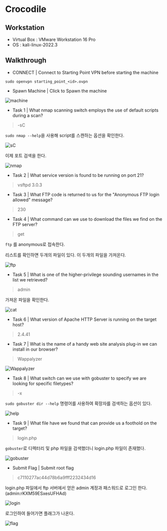 # Crocodile

## Workstation
- Virtual Box : VMware Workstation 16 Pro
- OS : kali-linux-2022.3

## Walkthrough

* CONNECT | Connect to Starting Point VPN before starting the machine

```
sudo openvpn starting_point_<id>.ovpn
```

* Spawn Machine | Click to Spawn the machine

![machine]()

* Task 1 | What nmap scanning switch employs the use of default scripts during a scan?

> -sC

`sudo nmap --help`을 사용해 script를 스캔하는 옵션을 확인한다.

![sC]()

이제 포트 검색을 한다.

![nmap]()

* Task 2 | What service version is found to be running on port 21?

> vsftpd 3.0.3

* Task 3 | What FTP code is returned to us for the "Anonymous FTP login allowed" message?

> 230

* Task 4 | What command can we use to download the files we find on the FTP server?

> get

`ftp` 를 anonymous로 접속한다.

리스트를 확인하면 두개의 파일이 있다. 이 두개의 파일을 가져온다.

![ftp]()

* Task 5 | What is one of the higher-privilege sounding usernames in the list we retrieved?

> admin

가져온 파일을 확인한다.

![cat]()

* Task 6 | What version of Apache HTTP Server is running on the target host?

> 2.4.41

* Task 7 | What is the name of a handy web site analysis plug-in we can install in our browser?

> Wappalyzer 

![Wappalyzer]()

* Task 8 | What switch can we use with gobuster to specify we are looking for specific filetypes?

> -x

`sudo gobuster dir --help` 명령어를 사용하여 확장자를 검색하는 옵션이 있다.

![help]()

* Task 9 | What file have we found that can provide us a foothold on the target?

> login.php

`gobuster`로 디렉터리 및 php 파일을 검색했더니 login.php 파일이 존재했다.

![gobuster]()

* Submit Flag | Submit root flag 

> c7110277ac44d78b6a9fff2232434d16

login.php 파일에서 ftp 서버에서 얻은 admin 계정과 패스워드로 로그인 한다.(admin:rKXM59ESxesUFHAd)

![login]()

로그인하여 들어가면 플래그가 나온다.

![flag]()

